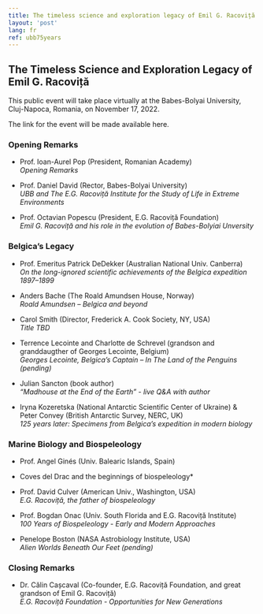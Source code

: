 ```yaml
---
title: The timeless science and exploration legacy of Emil G. Racoviță
layout: 'post'
lang: fr
ref: ubb75years
---
```


## The Timeless Science and Exploration Legacy of Emil G. Racoviță

This public event will take place virtually at the Babes-Bolyai University,  Cluj-Napoca, Romania, on November 17, 2022.

The link for the event will be made available here.

### Opening Remarks

- Prof. Ioan-Aurel Pop (President, Romanian Academy)<br>
*Opening Remarks*

- Prof. Daniel David (Rector, Babes-Bolyai University)<br>
*UBB and The E.G. Racoviță Institute for the Study of Life in Extreme Environments*

- Prof. Octavian Popescu (President, E.G. Racoviță Foundation)<br>
*Emil G. Racoviță and his role in the evolution of Babes-Bolyiai Unversity*

### Belgica’s Legacy

- Prof. Emeritus Patrick DeDekker (Australian National Univ. Canberra)<br>
*On the long-ignored scientific achievements of the Belgica expedition 1897–1899*

- Anders Bache (The Roald Amundsen House, Norway)<br>
*Roald Amundsen – Belgica and beyond*

- Carol Smith (Director,  Frederick A. Cook Society, NY, USA)<br>
*Title TBD*

- Terrence Lecointe and Charlotte de Schrevel (grandson and granddaugther of Georges Lecointe, Belgium)<br>
 *Georges Lecointe, Belgica’s Captain – In The Land of the Penguins (pending)*

- Julian Sancton (book author)<br>
 *“Madhouse at the End of the Earth” - live Q&A with author*

- Iryna Kozeretska (National Antarctic Scientific Center of Ukraine) & Peter Convey (British Antarctic Survey, NERC, UK)<br>
*125 years later: Specimens from Belgica’s expedition in modern biology*

### Marine Biology and Biospeleology

- Prof. Angel Ginés (Univ. Balearic Islands, Spain)<br>
* Coves del Drac and the beginnings of biospeleology*

- Prof. David Culver (American Univ., Washington, USA)<br>
*E.G. Racoviță, the father of biospeleology*

- Prof. Bogdan Onac (Univ. South Florida and E.G. Racoviță Institute)<br>
*100 Years of Biospeleology -  Early and Modern Approaches*

- Penelope Boston (NASA Astrobiology Institute, USA)<br>
*Alien Worlds Beneath Our Feet (pending)*


### Closing Remarks
- Dr. Călin Cașcaval (Co-founder, E.G. Racoviță Foundation, and great grandson of Emil G. Racoviță)<br>
*E.G. Racoviță Foundation - Opportunities for New Generations*
